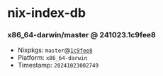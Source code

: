 # nix-index-db
### x86_64-darwin/master @ 241023.1c9fee8
- Nixpkgs: `master`@[`1c9fee8`](https://github.com/NixOS/nixpkgs/commit/1c9fee8711a88d5b09e2072caf331efaec6501d3)
- Platform: `x86_64-darwin`
- Timestamp: `20241023002749`
